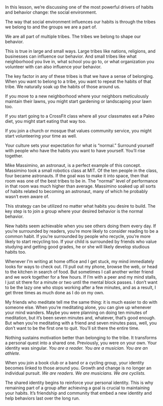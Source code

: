 In this lesson, we’re discussing one of the most powerful drivers of habits and behavior change: the social environment.

The way that social environment influences our habits is through the tribes we belong to and the groups we are a part of.

We are all part of multiple tribes. The tribes we belong to shape our behavior.

This is true in large and small ways. Large tribes like nations, religions, and businesses can influence our behavior. And small tribes like what neighborhood you live in, what school you go to, or what organization you volunteer with can also influence your behavior.

The key factor in any of these tribes is that we have a sense of belonging. When you want to belong to a tribe, you want to repeat the habits of that tribe. We naturally soak up the habits of those around us.

If you move to a new neighborhood where your neighbors meticulously maintain their lawns, you might start gardening or landscaping your lawn too.

If you start going to a CrossFit class where all your classmates eat a Paleo diet, you might start eating that way too.

If you join a church or mosque that values community service, you might start volunteering your time as well.

Your culture sets your expectation for what is “normal.” Surround yourself with people who have the habits you want to have yourself. You’ll rise together.

Mike Massimino, an astronaut, is a perfect example of this concept. Massimino took a small robotics class at MIT. Of the ten people in the class, four became astronauts. If the goal was to make it into space, then that room was one of the best tribes to be in. The "normal" level of performance in that room was much higher than average. Massimino soaked up all sorts of habits related to becoming an astronaut, many of which he probably wasn’t even aware of.

This strategy can be utilized no matter what habits you desire to build. The key step is to join a group where your desired behavior is the normal behavior.

New habits seem achievable when you see others doing them every day. If you’re surrounded by readers, you’re more likely to consider reading to be a common habit. If you’re surrounded by people who recycle, you’re more likely to start recycling too. If your child is surrounded by friends who value studying and getting good grades, he or she will likely develop studious habits too.

Whenever I’m writing at home office and I get stuck, my mind immediately looks for ways to check out. I’ll pull out my phone, browse the web, or head to the kitchen in search of food. But sometimes I call another writer friend and we work together for a few hours. If I’m with a peer and my mind stalls, I just sit there for a minute or two until the mental block passes. I don’t want to be the lazy one who stops working after a few minutes, and as a result, I get three times as much done as I do on my own.

My friends who meditate tell me the same thing: it is much easier to do with someone else. When you’re meditating alone, you can give up whenever your mind wanders. Maybe you were planning on doing ten minutes of meditation, but it’s been seven minutes and, whatever, that’s good enough. But when you’re meditating with a friend and seven minutes pass, well, you don’t want to be the first one to quit. You’ll sit there the entire time.

Nothing sustains motivation better than belonging to the tribe. It transforms a personal quest into a shared one. Previously, you were on your own. Your identity was singular. _You are a reader. You are a musician. You are an athlete._

When you join a book club or a band or a cycling group, your identity becomes linked to those around you. Growth and change is no longer an individual pursuit. _We are readers. We are musicians. We are cyclists._

The shared identity begins to reinforce your personal identity. This is why remaining part of a group after achieving a goal is crucial to maintaining your habits. It’s friendship and community that embed a new identity and help behaviors last over the long run.